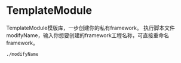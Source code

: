# TemplateModule
TemplateModule模版库，一步创建你的私有framework。
执行脚本文件modifyName，输入你想要创建的framework工程名称，可直接重命名framework。
```
./modifyName
```
